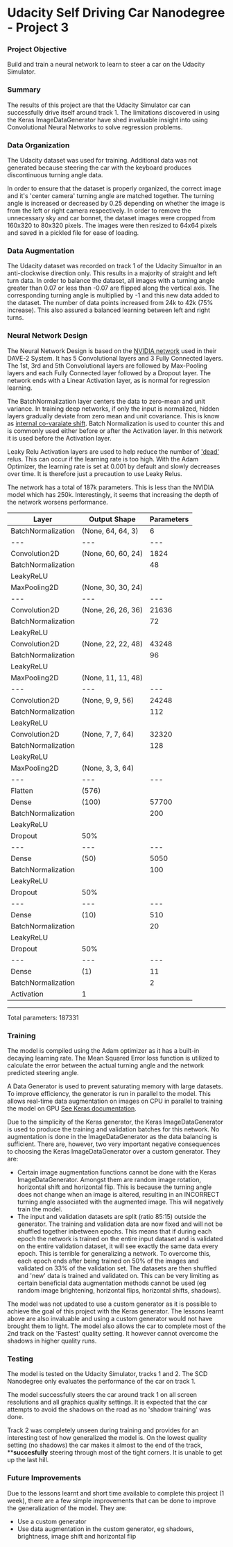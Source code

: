 # Udacity Self Driving Car Nanodegree - Project 3



### Project Objective
Build and train a neural network to learn to steer a car on the Udacity Simulator.


### Summary
The results of this project are that the Udacity Simulator car can successfully drive itself around track 1. The limitations discovered in using the Keras ImageDataGenerator have shed invaluable insight into using Convolutional Neural Networks to solve regression problems.


### Data Organization
The Udacity dataset was used for training. Additional data was not generated because steering the car with the keyboard produces discontinuous turning angle data. 

In order to ensure that the dataset is properly organized, the correct image and it's 'center camera' turning angle are matched together. The turning angle is increased or decreased by 0.25 depending on whether the image is from the left or right camera respectively. In order to remove the unnecessary sky and car bonnet, the dataset images were cropped from 160x320 to 80x320 pixels. The images were then resized to 64x64 pixels and saved in a pickled file for ease of loading.


### Data Augmentation
The Udacity dataset was recorded on track 1 of the Udacity Simualtor in an anti-clockwise direction only. This results in a majority of straight and left turn data. In order to balance the dataset, all images with a turning angle greater than 0.07 or less than -0.07 are flipped along the vertical axis. The corresponding turning angle is multiplied by -1 and this new data added to the dataset. The number of data points increased from 24k to 42k (75% increase). This also assured a balanced learning between left and right turns.


### Neural Network Design
The Neural Network Design is based on the [NVIDIA network](http://images.nvidia.com/content/tegra/automotive/images/2016/solutions/pdf/end-to-end-dl-using-px.pdf) used in their DAVE-2 System. It has 5 Convolutional layers and 3 Fully Connected layers. The 1st, 3rd and 5th Convolutional layers are followed by Max-Pooling layers and each Fully Connected layer followed by a Dropout layer. The network ends with a Linear Activation layer, as is normal for regression learning.

The BatchNormalization layer centers the data to zero-mean and unit variance. In training deep networks, if only the input is normalized, hidden layers gradually deviate from zero mean and unit covariance. This is know as [internal co-varaiate shift](http://jmlr.org/proceedings/papers/v37/ioffe15.pdf). Batch Normalization is used to counter this and is commonly used either before or after the Activation layer. In this network it is used before the Activation layer.

Leaky Relu Activation layers are used to help reduce the number of ['dead'](http://www.kdnuggets.com/2016/03/must-know-tips-deep-learning-part-2.html) relus. This can occur if the learning rate is too high. With the Adam Optimizer, the learning rate is set at 0.001 by default and slowly decreases over time. It is therefore just a precaution to use Leaky Relus.

The network has a total of 187k parameters. This is less than the NVIDIA model which has 250k. Interestingly, it seems that increasing the depth of the network worsens performance.


| Layer | Output Shape | Parameters |
| ----- | ------------ | ---------- |
| BatchNormalization | (None, 64, 64, 3) | 6 |
| --- | --- | --- |
| Convolution2D | (None, 60, 60, 24) | 1824 |
| BatchNormalization | | 48 |
| LeakyReLU | | |
| MaxPooling2D | (None, 30, 30, 24) | |
| --- | --- | --- |
| Convolution2D | (None, 26, 26, 36) | 21636 |
| BatchNormalization | | 72 |
| LeakyReLU | | |
| Convolution2D | (None, 22, 22, 48) | 43248|
| BatchNormalization | | 96 |
| LeakyReLU | | |
| MaxPooling2D | (None, 11, 11, 48) | |
| --- | --- | --- |
| Convolution2D | (None, 9, 9, 56) | 24248 |
| BatchNormalization | | 112 |
| LeakyReLU | | |
| Convolution2D | (None, 7, 7, 64) | 32320 |
| BatchNormalization | | 128 |
| LeakyReLU | | |
| MaxPooling2D | (None, 3, 3, 64) | |
| --- | --- | --- |
| Flatten | (576) | |
| Dense | (100) | 57700 |
| BatchNormalization | | 200 |
| LeakyReLU | | |
| Dropout | 50% | |
| --- | --- | --- |
| Dense | (50) | 5050 |
| BatchNormalization | | 100 |
| LeakyReLU | | |
| Dropout | 50% | |
| --- | --- | --- |
| Dense | (10) | 510 |
| BatchNormalization | | 20 |
| LeakyReLU | | |
| Dropout | 50% | |
| --- | --- | --- |
| Dense | (1) | 11 |
| BatchNormalization | | 2 |
| Activation | 1 |  |
____________________________________________________________________________________________________
Total parameters: 187331


### Training
The model is compiled using the Adam optimizer as it has a built-in decaying learning rate. The Mean Squared Error loss function is utilized to calculate the error between the actual turning angle and the network predicted steering angle.

A Data Generator is used to prevent saturating memory with large datasets. To improve efficiency, the generator is run in parallel to the model. This allows real-time data augmentation on images on CPU in parallel to training the model on GPU [See Keras documentation](https://keras.io/models/sequential/). 

Due to the simplicity of the Keras generator, the Keras ImageDataGenerator is used to produce the training and validation batches for this network. No augmentation is done in the ImageDataGenerator as the data balancing is sufficient. There are, however, two very important negative consequences to choosing the Keras ImageDataGenerator over a custom generator. They are:

- Certain image augmentation functions cannot be done with the Keras ImageDataGenerator. Amongst them are random image rotation, horizontal shift and horizontal flip. This is because the turning angle does not change when an image is altered, resulting in an INCORRECT turning angle associated with the augmented image. This will negatively train the model.
- The input and validation datasets are split (ratio 85:15) outside the generator. The training and validation data are now fixed and will not be shuffled together inbetween epochs. This means that if during each epoch the network is trained on the entire input dataset and is validated on the entire validation dataset, it will see exactly the same data every epoch. This is terrible for generalizing a network. To overcome this, each epoch ends after being trained on 50% of the images and validated on 33% of the validation set. The datasets are then shuffled and 'new' data is trained and validated on. This can be very limiting as certain beneficial data augmentation methods cannot be used (eg random image brightening, horizontal flips, horizontal shifts, shadows).

The model was not updated to use a custom generator as it is possible to achieve the goal of this project with the Keras generator. The lessons learnt above are also invaluable and using a custom generator would not have brought them to light. The model also allows the car to complete most of the 2nd track on the 'Fastest' quality setting. It however cannot overcome the shadows in higher quality runs. 


### Testing
The model is tested on the Udacity Simulator, tracks 1 and 2. The SCD Nanodegree only evaluates the performance of the car on track 1. 

The model successfully steers the car around track 1 on all screen resolutions and all graphics quality settings. It is expected that the car attempts to avoid the shadows on the road as no 'shadow training' was done.

Track 2 was completely unseen during training and provides for an interesting test of how generalized the model is. On the lowest quality setting (no shadows) the car makes it almost to the end of the track, **************succesfully************ steering through most of the tight corners. It is unable to get up the last hill.


### Future Improvements
Due to the lessons learnt and short time available to complete this project (1 week), there are a few simple improvements that can be done to improve the generalization of the model. They are:
- Use a custom generator
- Use data augmentation in the custom generator, eg shadows, brightness, image shift and horizontal flip
